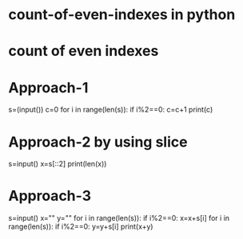 # count-of-even-indexes in python
# count of even indexes
# Approach-1
s=(input())
c=0
for i in range(len(s)):
  if i%2==0:
    c=c+1 
print(c)

# Approach-2 by using slice
s=input()
x=s[::2]
print(len(x))

# Approach-3
s=input()
x=""
y=""
for i in range(len(s)):
  if i%2==0:
    x=x+s[i]
for i in range(len(s)):
  if i%2==0:
    y=y+s[i]
print(x+y)
